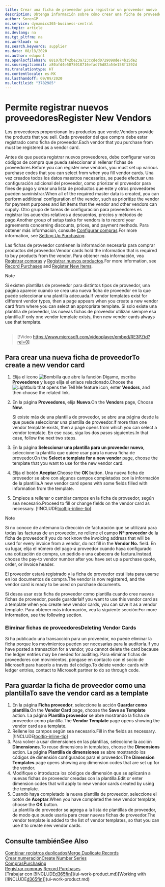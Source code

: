 ```yaml
---
title: Crear una ficha de proveedor para registrar un proveedor nuevo | Documentos de Microsoft
description: Obtenga información sobre cómo crear una ficha de proveedor para registrar un nuevo proveedor.
author: SorenGP
ms.service: dynamics365-business-central
ms.topic: article
ms.devlang: na
ms.tgt_pltfrm: na
ms.workload: na
ms.search.keywords: supplier
ms.date: 08/18/2020
ms.author: edupont
ms.openlocfilehash: 88107b3f42be23a723ccded0729098de74b15de2
ms.sourcegitcommit: a80afd4e5075018716efad76d82a54e158f1392d
ms.translationtype: HT
ms.contentlocale: es-MX
ms.lasthandoff: 09/09/2020
ms.locfileid: "3782985"
---
```

# <a name="register-new-vendors"></a><span data-ttu-id="d550d-103">Permite registrar nuevos proveedores</span><span class="sxs-lookup"><span data-stu-id="d550d-103">Register New Vendors</span></span>

<span data-ttu-id="d550d-104">Los proveedores proporcionan los productos que vende.</span><span class="sxs-lookup"><span data-stu-id="d550d-104">Vendors provide the products that you sell.</span></span> <span data-ttu-id="d550d-105">Cada proveedor del que compra debe estar registrado como ficha de proveedor.</span><span class="sxs-lookup"><span data-stu-id="d550d-105">Each vendor that you purchase from must be registered as a vendor card.</span></span>

<span data-ttu-id="d550d-106">Antes de que pueda registrar nuevos proveedores, debe configurar varios códigos de compra que pueda seleccionar al rellenar fichas de proveedores.</span><span class="sxs-lookup"><span data-stu-id="d550d-106">Before you can register new vendors, you must set up various purchase codes that you can select from when you fill vendor cards.</span></span> <span data-ttu-id="d550d-107">Una vez creados todos los datos maestros necesarios, se puede efectuar una configuración adicional del proveedor, como priorizar el proveedor para fines de pago y crear una lista de productos que este y otros proveedores pueden suministrar.</span><span class="sxs-lookup"><span data-stu-id="d550d-107">When all of the required master data is created, you can perform additional configuration of the vendor, such as prioritize the vendor for payment purposes and list items that the vendor and other vendors can supply.</span></span> <span data-ttu-id="d550d-108">Otro grupo de tareas de configuración para proveedores es registrar los acuerdos relativos a descuentos, precios y métodos de pago.</span><span class="sxs-lookup"><span data-stu-id="d550d-108">Another group of setup tasks for vendors is to record your agreements concerning discounts, prices, and payment methods.</span></span> <span data-ttu-id="d550d-109">Para obtener más información, consulte [Configurar compras](purchasing-setup-purchasing.md).</span><span class="sxs-lookup"><span data-stu-id="d550d-109">For more information, see [Setting Up Purchasing](purchasing-setup-purchasing.md).</span></span>

<span data-ttu-id="d550d-110">Las fichas de proveedor contienen la información necesaria para comprar productos del proveedor.</span><span class="sxs-lookup"><span data-stu-id="d550d-110">Vendor cards hold the information that is required to buy products from the vendor.</span></span> <span data-ttu-id="d550d-111">Para obtener más información, vea [Registrar compras](purchasing-how-record-purchases.md) y [Registrar nuevos productos](inventory-how-register-new-items.md).</span><span class="sxs-lookup"><span data-stu-id="d550d-111">For more information, see [Record Purchases](purchasing-how-record-purchases.md) and [Register New Items](inventory-how-register-new-items.md).</span></span>

> [!NOTE]  
> <span data-ttu-id="d550d-112">Si existen plantillas de proveedor para distintos tipos de proveedor, una página aparece cuando se crea una nueva ficha de proveedor en la que puede seleccionar una plantilla adecuada.</span><span class="sxs-lookup"><span data-stu-id="d550d-112">If vendor templates exist for different vendor types, then a page appears when you create a new vendor card from where you can select an appropriate template.</span></span> <span data-ttu-id="d550d-113">Si solo existe una plantilla de proveedor, las nuevas fichas de proveedor utilizan siempre esa plantilla.</span><span class="sxs-lookup"><span data-stu-id="d550d-113">If only one vendor template exists, then new vendor cards always use that template.</span></span>
<br><br>  

> [!Video https://www.microsoft.com/videoplayer/embed/RE3PZtd?rel=0]

## <a name="to-create-a-new-vendor-card"></a><span data-ttu-id="d550d-114">Para crear una nueva ficha de proveedor</span><span class="sxs-lookup"><span data-stu-id="d550d-114">To create a new vendor card</span></span>

1. <span data-ttu-id="d550d-115">Elija el icono ![Bombilla que abre la función Dígame](media/ui-search/search_small.png "Dígame qué desea hacer"), escriba **Proveedores** y luego elija el enlace relacionado.</span><span class="sxs-lookup"><span data-stu-id="d550d-115">Choose the ![Lightbulb that opens the Tell Me feature](media/ui-search/search_small.png "Tell me what you want to do") icon, enter **Vendors**, and then choose the related link.</span></span>  
2. <span data-ttu-id="d550d-116">En la página **Proveedores**, elija **Nuevo**.</span><span class="sxs-lookup"><span data-stu-id="d550d-116">On the **Vendors** page, Choose **New**.</span></span>

    <span data-ttu-id="d550d-117">Si existe más de una plantilla de proveedor, se abre una página desde la que puede seleccionar una plantilla de proveedor.</span><span class="sxs-lookup"><span data-stu-id="d550d-117">If more than one vendor template exists, then a page opens from which you can select a vendor template.</span></span> <span data-ttu-id="d550d-118">En ese caso, siga los dos pasos siguientes.</span><span class="sxs-lookup"><span data-stu-id="d550d-118">In that case, follow the next two steps.</span></span>
3. <span data-ttu-id="d550d-119">En la página **Seleccionar una plantilla para un proveedor nuevo**, seleccione la plantilla que quiere usar para la nueva ficha de proveedor.</span><span class="sxs-lookup"><span data-stu-id="d550d-119">On the **Select a template for a new vendor** page, choose the template that you want to use for the new vendor card.</span></span>
4. <span data-ttu-id="d550d-120">Elija el botón **Aceptar**.</span><span class="sxs-lookup"><span data-stu-id="d550d-120">Choose the **OK** button.</span></span> <span data-ttu-id="d550d-121">Una nueva ficha de proveedor se abre con algunos campos completados con la información de la plantilla.</span><span class="sxs-lookup"><span data-stu-id="d550d-121">A new vendor card opens with some fields filled with information from the template.</span></span>
5. <span data-ttu-id="d550d-122">Empiece a rellenar o cambiar campos en la ficha de proveedor, según sea necesario.</span><span class="sxs-lookup"><span data-stu-id="d550d-122">Proceed to fill or change fields on the vendor card as necessary.</span></span> [!INCLUDE[tooltip-inline-tip](includes/tooltip-inline-tip_md.md)]

> [!NOTE]  
> <span data-ttu-id="d550d-123">Si no conoce de antemano la dirección de facturación que se utilizará para todas las facturas de un proveedor, no rellene el campo **Nº proveedor** de la ficha de proveedor.</span><span class="sxs-lookup"><span data-stu-id="d550d-123">If you do not know the invoicing address that will be used for every invoice from a vendor, do not fill in the **Vendor No.** field.</span></span> <span data-ttu-id="d550d-124">En su lugar, elija el número del pago-a proveedor cuando haya configurado una cotización de compra, un pedido o una cabecera de factura.</span><span class="sxs-lookup"><span data-stu-id="d550d-124">Instead, choose the pay-to vendor number after you have set up a purchase quote, order, or invoice header.</span></span>

<span data-ttu-id="d550d-125">El proveedor estará registrado y la ficha de proveedor está lista para usarse en los documentos de compra.</span><span class="sxs-lookup"><span data-stu-id="d550d-125">The vendor is now registered, and the vendor card is ready to be used on purchase documents.</span></span>

<span data-ttu-id="d550d-126">Si desea usar esta ficha de proveedor como plantilla cuando cree nuevas fichas de proveedor, puede guardarla</span><span class="sxs-lookup"><span data-stu-id="d550d-126">If you want to use this vendor card as a template when you create new vendor cards, you can save it as a vendor template.</span></span> <span data-ttu-id="d550d-127">Para obtener más información, vea la siguiente sección:</span><span class="sxs-lookup"><span data-stu-id="d550d-127">For more information, see the following section.</span></span>

### <a name="deleting-vendor-cards"></a><span data-ttu-id="d550d-128">Eliminar fichas de proveedores</span><span class="sxs-lookup"><span data-stu-id="d550d-128">Deleting Vendor Cards</span></span>
<span data-ttu-id="d550d-129">Si ha publicado una transacción para un proveedor, no puede eliminar la ficha porque los movimientos pueden ser necesarias para la auditoría.</span><span class="sxs-lookup"><span data-stu-id="d550d-129">If you have posted a transaction for a vendor, you cannot delete the card because the ledger entries may be needed for auditing.</span></span> <span data-ttu-id="d550d-130">Para eliminar fichas de proveedores con movimientos, póngase en contacto con el socio de Microsoft para hacerlo a través del código.</span><span class="sxs-lookup"><span data-stu-id="d550d-130">To delete vendor cards with ledger entries, contact to Microsoft partner to do so through code.</span></span>

## <a name="to-save-the-vendor-card-as-a-template"></a><span data-ttu-id="d550d-131">Para guardar la ficha de proveedor como una plantilla</span><span class="sxs-lookup"><span data-stu-id="d550d-131">To save the vendor card as a template</span></span>
1. <span data-ttu-id="d550d-132">En la página **Ficha proveedor**, seleccione la acción **Guardar como plantilla**.</span><span class="sxs-lookup"><span data-stu-id="d550d-132">On the **Vendor Card** page, choose the **Save as Template** action.</span></span> <span data-ttu-id="d550d-133">La página **Plantilla proveedor** se abre mostrando la ficha de proveedor como plantilla.</span><span class="sxs-lookup"><span data-stu-id="d550d-133">The **Vendor Template** page opens showing the vendor card as a template.</span></span>
2. <span data-ttu-id="d550d-134">Rellene los campos según sea necesario.</span><span class="sxs-lookup"><span data-stu-id="d550d-134">Fill in the fields as necessary.</span></span> [!INCLUDE[tooltip-inline-tip](includes/tooltip-inline-tip_md.md)]
3. <span data-ttu-id="d550d-135">Para volver a usar dimensiones en las plantillas, seleccione la acción **Dimensiones**.</span><span class="sxs-lookup"><span data-stu-id="d550d-135">To reuse dimensions in templates, choose the **Dimensions** action.</span></span> <span data-ttu-id="d550d-136">La página **Plantilla de dimensiones** se abre mostrando los códigos de dimensión configurados para el proveedor.</span><span class="sxs-lookup"><span data-stu-id="d550d-136">The **Dimension Templates** page opens showing any dimension codes that are set up for the vendor.</span></span>
4. <span data-ttu-id="d550d-137">Modifique o introduzca los códigos de dimensión que se aplicarán a nuevas fichas de proveedor creadas con la plantilla.</span><span class="sxs-lookup"><span data-stu-id="d550d-137">Edit or enter dimension codes that will apply to new vendor cards created by using the template.</span></span>
5. <span data-ttu-id="d550d-138">Cuando haya completado la nueva plantilla de proveedor, seleccione el botón de **Aceptar**.</span><span class="sxs-lookup"><span data-stu-id="d550d-138">When you have completed the new vendor template, choose the **OK** button.</span></span>  
   <span data-ttu-id="d550d-139">La plantilla de proveedor se agrega a la lista de plantillas de proveedor, de modo que puede usarla para crear nuevas fichas de proveedor.</span><span class="sxs-lookup"><span data-stu-id="d550d-139">The vendor template is added to the list of vendor templates, so that you can use it to create new vendor cards.</span></span>

## <a name="see-also"></a><span data-ttu-id="d550d-140">Consulte también</span><span class="sxs-lookup"><span data-stu-id="d550d-140">See Also</span></span>
[<span data-ttu-id="d550d-141">Combinar registros duplicados</span><span class="sxs-lookup"><span data-stu-id="d550d-141">Merge Duplicate Records</span></span>](sales-how-merge-duplicate-records.md)  
[<span data-ttu-id="d550d-142">Crear numeración</span><span class="sxs-lookup"><span data-stu-id="d550d-142">Create Number Series</span></span>](ui-create-number-series.md)  
[<span data-ttu-id="d550d-143">Compras</span><span class="sxs-lookup"><span data-stu-id="d550d-143">Purchasing</span></span>](purchasing-manage-purchasing.md)  
<span data-ttu-id="d550d-144">[Registrar compras](purchasing-how-record-purchases.md) </span><span class="sxs-lookup"><span data-stu-id="d550d-144">[Record Purchases](purchasing-how-record-purchases.md) </span></span>  
<span data-ttu-id="d550d-145">[Trabajar con [!INCLUDE[d365fin](includes/d365fin_md.md)]](ui-work-product.md)</span><span class="sxs-lookup"><span data-stu-id="d550d-145">[Working with [!INCLUDE[d365fin](includes/d365fin_md.md)]](ui-work-product.md)</span></span>  
